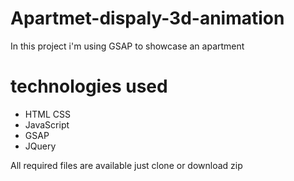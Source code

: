 # Apartmet-dispaly-3d-animation

In this project i'm using GSAP to showcase an apartment

# technologies used
* HTML CSS
* JavaScript
* GSAP
* JQuery


All required files are available just clone or download zip
